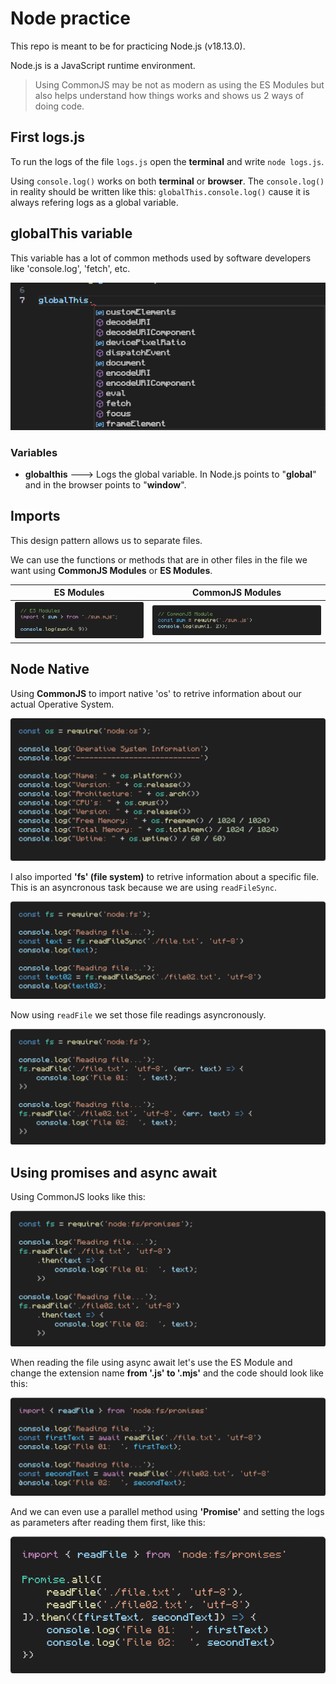 # Node practice
This repo is meant to be for practicing Node.js (v18.13.0).

Node.js is a JavaScript runtime environment.

> Using CommonJS may be not as modern as using the ES Modules but also helps understand how things works and shows us 2 ways of doing code.


## First logs.js
To run the logs of the file ```logs.js``` open the **terminal** and write ```node logs.js```.

Using ```console.log()``` works on both **terminal** or **browser**. The ```console.log()``` in reality should be written like this: ```globalThis.console.log()``` cause it is always refering logs as a global variable.

## globalThis variable
This variable has a lot of common methods used by software developers like 'console.log', 'fetch', etc.

![globalThis_methods](./img/globalThis%20methods.png)

### Variables
- **globalthis** ---> Logs the global variable. In Node.js points to "**global**" and in the browser points to "**window**".

## Imports
This design pattern allows us to separate files.

We can use the functions or methods that are in other files in the file we want using **CommonJS Modules** or **ES Modules**.

|**ES Modules**|**CommonJS Modules**|
|---|---|
|![ES_Modules](./img/ES_Modules(import).png)|![CommonJS](./img/CommonJS(import).png)|


## Node Native
Using **CommonJS** to import native 'os' to retrive information about our actual Operative System.

![Node_native](./img/Node_native.png)

I also imported **'fs' (file system)** to retrive information about a specific file. This is an asyncronous task because we are using ```readFileSync```.

![Read_sync](./img/reading_files(sync).png)

Now using ```readFile``` we set those file readings asyncronously.

![Read_async](./img/reading_files(async).png)

## Using promises and async await
Using CommonJS looks like this:

![Promises](./img/reading_files(promises).png)

When reading the file using async await let's use the ES Module and change the extension name **from '.js' to '.mjs'** and the code should look like this:

![Async_await](./img/async_await(ESModules).png)

And we can even use a parallel method using **'Promise'** and setting the logs as parameters after reading them first, like this:

![Parallel](./img/parallel.png)